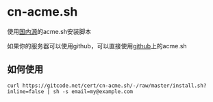 # cn-acme.sh

使用[国内源](https://gitcode.net/mirrors/acmesh-official/acme.sh)的acme.sh安装脚本

如果你的服务器可以使用github，可以直接使用[github](https://github.com/acmesh-official/acme.sh)上的acme.sh


## 如何使用

```
curl https://gitcode.net/cert/cn-acme.sh/-/raw/master/install.sh?inline=false | sh -s email=my@example.com
```
